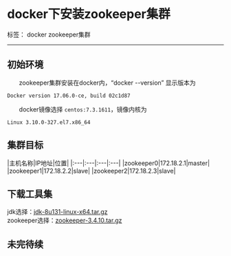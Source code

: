 
# docker下安装zookeeper集群

标签： docker zookeeper集群

---
## 初始环境
&#160; &#160; &#160; &#160;zookeeper集群安装在docker内，“docker --version” 显示版本为
```
Docker version 17.06.0-ce, build 02c1d87
```
&#160; &#160; &#160; &#160;docker镜像选择 `centos:7.3.1611`，镜像内核为
```
Linux 3.10.0-327.el7.x86_64
```

## 集群目标

|主机名称|IP地址|位置|
|:---|:---|:---|:---|
|zookeeper0|172.18.2.1|master|
|zookeeper1|172.18.2.2|slave|
|zookeeper2|172.18.2.3|slave|

## 下载工具集

jdk选择：[jdk-8u131-linux-x64.tar.gz](http://www.oracle.com/technetwork/java/javase/downloads/jdk8-downloads-2133151.html)  
zookeeper选择：[zookeeper-3.4.10.tar.gz](https://mirrors.tuna.tsinghua.edu.cn/apache/zookeeper/)
## 未完待续
